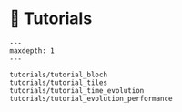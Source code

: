 # 📘 Tutorials

```{toctree}
---
maxdepth: 1
---

tutorials/tutorial_bloch
tutorials/tutorial_tiles
tutorials/tutorial_time_evolution
tutorials/tutorial_evolution_performance
```
